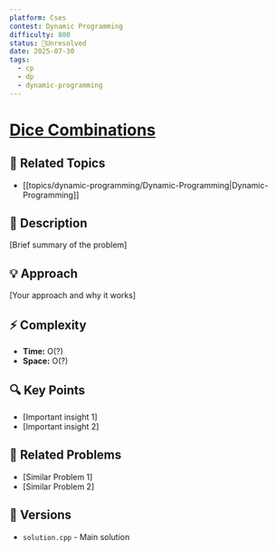 ```yaml
---
platform: Cses
contest: Dynamic Programming
difficulty: 800
status: 🔴Unresolved
date: 2025-07-30
tags:
  - cp
  - dp
  - dynamic-programming
---
```

# [Dice Combinations](link)

## 📓 Related Topics
- [[topics/dynamic-programming/Dynamic-Programming|Dynamic-Programming]]

## 📖 Description
[Brief summary of the problem]

## 💡 Approach
[Your approach and why it works]

## ⚡ Complexity
- **Time:** O(?)
- **Space:** O(?)

## 🔍 Key Points
- [Important insight 1]
- [Important insight 2]

## 🔗 Related Problems
- [Similar Problem 1]
- [Similar Problem 2]

## 🔄 Versions
- `solution.cpp` - Main solution 
